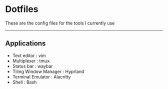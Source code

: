 # Dotfiles

These are the config files for the tools I currently use

--- 

## Applications
- Text editor           : vim
- Multiplexer           : tmux
- Status bar            : waybar
- Tiling Window Manager : Hyprland
- Terminal Emulator     : Alacritty
- Shell                 : Bash
